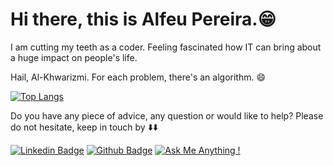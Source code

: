 # Hi there, this is Alfeu Pereira.:grin:

 I am cutting my teeth as a coder. Feeling fascinated how IT can bring about a huge impact on people's life.
 
 Hail, Al-Khwarizmi. For each problem, there's an algorithm. 😄
    
[![Top Langs](https://github-readme-stats.vercel.app/api/top-langs/?username=alfeups&layout=compact)](https://github.com/alfeups/github-readme-stats)



Do you have any piece of advice, any question or would like to help?
Please do not hesitate, keep in touch by :arrow_down::arrow_down:

[![Linkedin Badge](https://img.shields.io/badge/-LinkedIn-blue?style=flat-square&logo=Linkedin&logoColor=white&link=https://www.linkedin.com/in/alfeups//)](https://www.linkedin.com/in/alfeups/)
[![Github Badge](https://img.shields.io/badge/-Github-000?style=flat-square&logo=Github&logoColor=white&link=https://github.com/alfeups)](https://github.com/alfeups)
[![Ask Me Anything !](https://img.shields.io/badge/Ask%20me-anything-1abc9c.svg)](https://www.linkedin.com/in/alfeups/)
